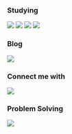 <div style="text-align: left;">

  <!-- Studying Section -->
  <h3>Studying</h3>
  <div>
    <img src="https://img.shields.io/badge/java-007396?style=flat-square&logo=java&logoColor=white"/>
    <img src="https://img.shields.io/badge/Spring-6DB33F?style=flat-square&logo=Spring&logoColor=white"/>
    <img src="https://img.shields.io/badge/ORACLE-F80000?style=flat-square&logo=oracle&logoColor=white"/>
    <img src="https://img.shields.io/badge/MySQL-4479A1?style=flat-square&logo=MySQL&logoColor=white"/>
  </div>

  <!-- Blog Section -->
  <h3>Blog</h3>
  <a href="https://velog.io/@letsmake/posts">
    <img src="https://img.shields.io/badge/Velog-20C997?style=flat-square&logo=Velog&logoColor=white&link=https://velog.io/@letsmake/posts"/>
  </a>

  <!-- Connect Me Section -->
  <h3>Connect me with</h3>
  <div>
    <a href="mailto:kjhkjhkjh1012@gmail.com">
      <img src="https://img.shields.io/badge/Gmail-EA4335?style=flat-square&logo=Gmail&logoColor=white&link=mailto:kjhkjhkjh1012@gmail.com"/>
    </a>
  </div>

  <!-- Problem Solving Section -->
  <h3>Problem Solving</h3>
  <div>
    <img src="http://mazandi.herokuapp.com/api?handle=wlsgh2018&theme=cold"/> 
  </div>
</div>
